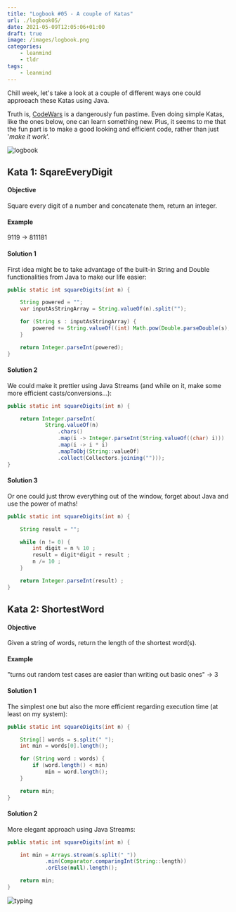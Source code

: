 ```yaml
---
title: "Logbook #05 - A couple of Katas"
url: ./logbook05/
date: 2021-05-09T12:05:06+01:00
draft: true
image: /images/logbook.png
categories:
    - leanmind
    - tldr
tags:
    - leanmind
---
```


Chill week, let's take a look at a couple of different ways one could approeach these Katas using Java.

<!--more-->

Truth is, [CodeWars](https://www.codewars.com/) is a dangerously fun pastime.
Even doing simple Katas, like the ones below, one can learn something new.
Plus, it seems to me that the fun part is to make a good looking and efficient code, rather than just '_make it work_'.

![logbook](../../../images/ship.gif)

## Kata 1: SqareEveryDigit

#### Objective

Square every digit of a number and concatenate them, return an integer.

#### Example

9119 -> 811181

#### Solution 1

First idea might be to take advantage of the built-in String and Double functionalities from Java to make our life easier:

```java
public static int squareDigits(int n) {

	String powered = "";
	var inputAsStringArray = String.valueOf(n).split("");

	for (String s : inputAsStringArray) {
		powered += String.valueOf((int) Math.pow(Double.parseDouble(s), 2));
	}

	return Integer.parseInt(powered);
}
```

#### Solution 2

We could make it prettier using Java Streams (and while on it, make some more efficient casts/conversions...):

```java
public static int squareDigits(int n) {

	return Integer.parseInt(
			String.valueOf(n)
				.chars()
				.map(i -> Integer.parseInt(String.valueOf((char) i)))
				.map(i -> i * i)
				.mapToObj(String::valueOf)
				.collect(Collectors.joining("")));
}
```

#### Solution 3

Or one could just throw everything out of the window, forget about Java and use the power of maths!

```java
public static int squareDigits(int n) {

	String result = "";

	while (n != 0) {
		int digit = n % 10 ;
		result = digit*digit + result ;
		n /= 10 ;
	}

	return Integer.parseInt(result) ;
}
```

## Kata 2: ShortestWord

#### Objective

Given a string of words, return the length of the shortest word(s).

#### Example

"turns out random test cases are easier than writing out basic ones" -> 3

#### Solution 1

The simplest one but also the more efficient regarding execution time (at least on my system):

```java
public static int squareDigits(int n) {

	String[] words = s.split(" ");
	int min = words[0].length();

	for (String word : words) {
		if (word.length() < min)
			min = word.length();
	}

	return min;
}
```

#### Solution 2

More elegant approach using Java Streams:

```java
public static int squareDigits(int n) {

	int min = Arrays.stream(s.split(" "))
			.min(Comparator.comparingInt(String::length))
			.orElse(null).length();

	return min;
}
```

![typing](../../../images/typing.gif)
